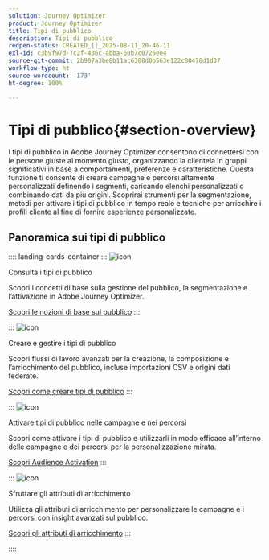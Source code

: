 ```yaml
---
solution: Journey Optimizer
product: Journey Optimizer
title: Tipi di pubblico
description: Tipi di pubblico
redpen-status: CREATED_||_2025-08-11_20-46-11
exl-id: c3b9f97d-7c2f-436c-abba-60b7c0726ee4
source-git-commit: 2b907a3be8b11ac6308d0b563e122c88478d1d37
workflow-type: ht
source-wordcount: '173'
ht-degree: 100%

---
```


# Tipi di pubblico{#section-overview}

I tipi di pubblico in Adobe Journey Optimizer consentono di connettersi con le persone giuste al momento giusto, organizzando la clientela in gruppi significativi in base a comportamenti, preferenze e caratteristiche. Questa funzione ti consente di creare campagne e percorsi altamente personalizzati definendo i segmenti, caricando elenchi personalizzati o combinando dati da più origini. Scoprirai strumenti per la segmentazione, metodi per attivare i tipi di pubblico in tempo reale e tecniche per arricchire i profili cliente al fine di fornire esperienze personalizzate.

## Panoramica sui tipi di pubblico

:::: landing-cards-container
:::
![icon](https://cdn.experienceleague.adobe.com/icons/circle-play.svg)

Consulta i tipi di pubblico

Scopri i concetti di base sulla gestione del pubblico, la segmentazione e l’attivazione in Adobe Journey Optimizer.

[Scopri le nozioni di base sul pubblico](../using/audience/about-audiences.md)
:::

:::
![icon](https://cdn.experienceleague.adobe.com/icons/list-check.svg)

Creare e gestire i tipi di pubblico

Scopri flussi di lavoro avanzati per la creazione, la composizione e l’arricchimento del pubblico, incluse importazioni CSV e origini dati federate.

[Scopri come creare tipi di pubblico](create-landing-page.md)
:::

:::
![icon](https://cdn.experienceleague.adobe.com/icons/bullseye.svg)

Attivare tipi di pubblico nelle campagne e nei percorsi

Scopri come attivare i tipi di pubblico e utilizzarli in modo efficace all’interno delle campagne e dei percorsi per la personalizzazione mirata.

[Scopri Audience Activation](../using/audience/target-audiences.md)
:::

:::
![icon](https://cdn.experienceleague.adobe.com/icons/puzzle-piece.svg)

Sfruttare gli attributi di arricchimento

Utilizza gli attributi di arricchimento per personalizzare le campagne e i percorsi con insight avanzati sul pubblico.

[Scopri gli attributi di arricchimento](../using/audience/enrichment-attributes.md)
:::

::::
